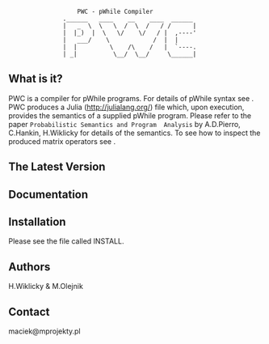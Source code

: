                        PWC - pWhile Compiler
                   .______   ____    __    ____  ______ 
                   |   _  \  \   \  /  \  /   / /      |
                   |  |_)  |  \   \/    \/   / |  ,----'
                   |   ___/    \            /  |  |     
                   |  |         \    /\    /   |  `----.
                   | _|          \__/  \__/     \______|
                                                          


What is it?
----------

PWC is a compiler for pWhile programs. For details of pWhile syntax 
see <TODO>. PWC produces a Julia (http://julialang.org/) file which,
upon execution, provides the semantics of a supplied pWhile program. 
Please refer to the paper `Probabilistic Semantics and Program 
Analysis` by A.D.Pierro, C.Hankin, H.Wiklicky for details of the
semantics. To see how to inspect the produced matrix operators see
<TODO>. 

The Latest Version 
------------------
<TODO>


Documentation
-------------
<TODO>

Installation
------------

Please see the file called INSTALL.

Authors
-------

H.Wiklicky & M.Olejnik

Contact
-------

<TODO>
maciek@mprojekty.pl

